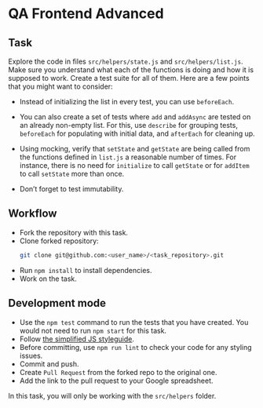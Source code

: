 # QA Frontend Advanced

## Task
Explore the code in files `src/helpers/state.js` and `src/helpers/list.js`. Make sure you understand what each of the functions is doing and how it is supposed to work. Create a test suite for all of them. Here are a few points that you might want to consider:

- Instead of initializing the list in every test, you can use `beforeEach`.

- You can also create a set of tests where `add` and `addAsync` are tested on an already non-empty list. For this, use `describe` for grouping tests, `beforeEach` for populating with initial data, and `afterEach` for cleaning up.

- Using mocking, verify that `setState` and `getState` are being called from the functions defined in `list.js` a reasonable number of times. For instance, there is no need for `initialize` to call `getState` or for `addItem` to call `setState` more than once.

- Don’t forget to test immutability.

## Workflow
- Fork the repository with this task.
- Clone forked repository:
    ```bash
    git clone git@github.com:<user_name>/<task_repository>.git
    ```
- Run `npm install` to install dependencies.
- Work on the task.

## Development mode
- Use the `npm test` command to run the tests that you have created. You would not need to run `npm start` for this task.
- Follow [the simplified JS styleguide](https://mate-academy.github.io/style-guides/javascript-standard-modified).
- Before committing, use `npm run lint` to check your code for any styling issues.
- Commit and push.
- Create `Pull Request` from the forked repo to the original one.
- Add the link to the pull request to your Google spreadsheet.

In this task, you will only be working with the `src/helpers` folder.
